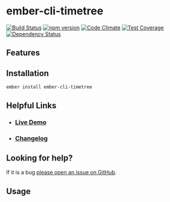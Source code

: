 # ember-cli-timetree

[![Build Status](https://travis-ci.org/bracke/ember-cli-timetree.svg)](https://travis-ci.org/bracke/ember-cli-timetree)
[![npm version](https://badge.fury.io/js/ember-cli-timetree.svg)](http://badge.fury.io/js/ember-cli-timetree)
[![Code Climate](https://codeclimate.com/github/bracke/ember-cli-timetree/badges/gpa.svg)](https://codeclimate.com/github/bracke/ember-cli-timetree)
[![Test Coverage](https://codeclimate.com/github/bracke/ember-cli-timetree/badges/coverage.svg)](https://codeclimate.com/github/bracke/ember-cli-timetree/coverage)
[![Dependency Status](https://david-dm.org/bracke/ember-cli-timetree.svg)](https://david-dm.org/bracke/ember-cli-timetree)

## Features


## Installation

```
ember install ember-cli-timetree
```

## Helpful Links

- ### [Live Demo](http://bracke.github.io/ember-cli-timetree)

- ### [Changelog](CHANGELOG.md)

## Looking for help?
If it is a bug [please open an issue on GitHub](http://github.com/bracke/ember-cli-timetree/issues).

## Usage
